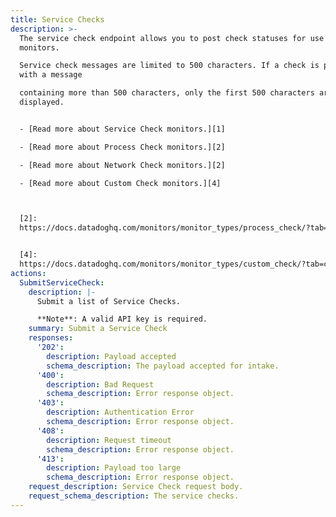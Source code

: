 ```yaml
---
title: Service Checks
description: >-
  The service check endpoint allows you to post check statuses for use with
  monitors.

  Service check messages are limited to 500 characters. If a check is posted
  with a message

  containing more than 500 characters, only the first 500 characters are
  displayed.


  - [Read more about Service Check monitors.][1]

  - [Read more about Process Check monitors.][2]

  - [Read more about Network Check monitors.][2]

  - [Read more about Custom Check monitors.][4]



  [2]:
  https://docs.datadoghq.com/monitors/monitor_types/process_check/?tab=checkalert


  [4]:
  https://docs.datadoghq.com/monitors/monitor_types/custom_check/?tab=checkalert
actions:
  SubmitServiceCheck:
    description: |-
      Submit a list of Service Checks.

      **Note**: A valid API key is required.
    summary: Submit a Service Check
    responses:
      '202':
        description: Payload accepted
        schema_description: The payload accepted for intake.
      '400':
        description: Bad Request
        schema_description: Error response object.
      '403':
        description: Authentication Error
        schema_description: Error response object.
      '408':
        description: Request timeout
        schema_description: Error response object.
      '413':
        description: Payload too large
        schema_description: Error response object.
    request_description: Service Check request body.
    request_schema_description: The service checks.
---
```

[1]: https://docs.datadoghq.com/monitors/monitor_types/host/?tab=checkalert
[2]: https://docs.datadoghq.com/monitors/monitor_types/network/?tab=checkalert
